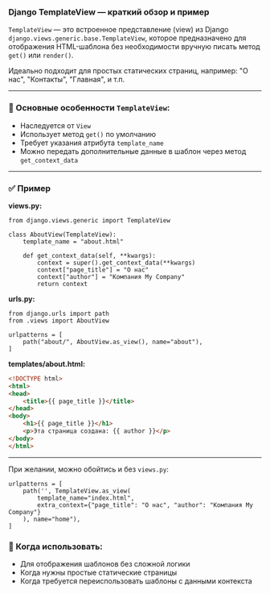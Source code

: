 ### Django TemplateView — краткий обзор и пример

`TemplateView` — это встроенное представление (view) из Django `django.views.generic.base.TemplateView`, которое предназначено для отображения HTML-шаблона без необходимости вручную писать метод `get()` или `render()`.

Идеально подходит для простых статических страниц, например: "О нас", "Контакты", "Главная", и т.п.

---

### 📌 Основные особенности `TemplateView`:

* Наследуется от `View`
* Использует метод `get()` по умолчанию
* Требует указания атрибута `template_name`
* Можно передать дополнительные данные в шаблон через метод `get_context_data`

---

### ✅ Пример

**views.py:**

```
from django.views.generic import TemplateView

class AboutView(TemplateView):
    template_name = "about.html"

    def get_context_data(self, **kwargs):
        context = super().get_context_data(**kwargs)
        context["page_title"] = "О нас"
        context["author"] = "Компания My Company"
        return context
```

**urls.py:**

```
from django.urls import path
from .views import AboutView

urlpatterns = [
    path("about/", AboutView.as_view(), name="about"),
]
```

**templates/about.html:**

```html
<!DOCTYPE html>
<html>
<head>
    <title>{{ page_title }}</title>
</head>
<body>
    <h1>{{ page_title }}</h1>
    <p>Эта страница создана: {{ author }}</p>
</body>
</html>
```

---

При желании, можно обойтись и без `views.py`:
```
urlpatterns = [
    path('', TemplateView.as_view(
        template_name="index.html",
        extra_context={"page_title": "О нас", "author": "Компания My Company"}
    ), name="home"),
]
```

### 📝 Когда использовать:

* Для отображения шаблонов без сложной логики
* Когда нужны простые статические страницы
* Когда требуется переиспользовать шаблоны с данными контекста

